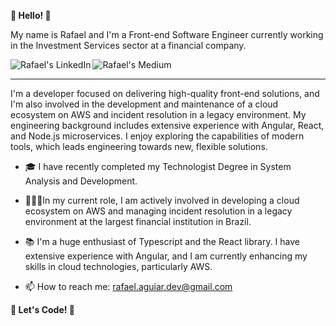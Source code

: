 <strong> 👋 Hello! 👋 </strong> 
<p> My name is Rafael and I'm a Front-end Software Engineer currently working in the Investment Services sector at a financial company.  </p>

<a href="https://www.linkedin.com/in/rafael-n-aguiar/" target="_blank">
  <img align="left" alt="Rafael's LinkedIn" src="https://img.shields.io/badge/linkedin-%230077B5.svg?&style=for-the-badge&logo=linkedin&logoColor=white" />
</a>
<a href="https://medium.com/@rafael.aguiar.dev" target="_blank">
  <img align="left" alt="Rafael's Medium" src="https://img.shields.io/badge/medium-%2312100E.svg?&style=for-the-badge&logo=medium&logoColor=white" />
</a>

<br />
<hr />

I'm a developer focused on delivering high-quality front-end solutions, and I'm also involved in the development and maintenance of a cloud ecosystem on AWS and incident resolution in a legacy environment. My engineering background includes extensive experience with Angular, React, and Node.js microservices. I enjoy exploring the capabilities of modern tools, which leads engineering towards new, flexible solutions.

- 🎓 I have recently completed my Technologist Degree in System Analysis and Development.

- 👨🏻‍💻In my current role, I am actively involved in developing a cloud ecosystem on AWS and managing incident resolution in a legacy environment at the largest financial institution in Brazil.

- 📚 I'm a huge enthusiast of Typescript and the React library. I have extensive experience with Angular, and I am currently enhancing my skills in cloud technologies, particularly AWS.

- 📫 How to reach me: rafael.aguiar.dev@gmail.com
  
<p> <b> 🚀 Let's Code! 🚀 </b> </p>
